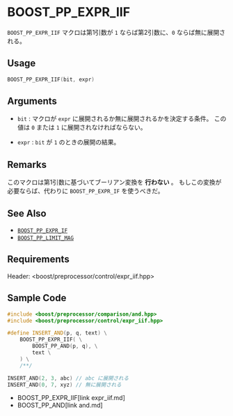 # BOOST_PP_EXPR_IIF

`BOOST_PP_EXPR_IIF` マクロは第1引数が `1` ならば第2引数に、`0` ならば無に展開される。

## Usage

```cpp
BOOST_PP_EXPR_IIF(bit, expr)
```

## Arguments

- `bit` :
	マクロが `expr` に展開されるか無に展開されるかを決定する条件。
	この値は `0` または `1` に展開されなければならない。

- `expr` :
	`bit` が `1` のときの展開の結果。

## Remarks

このマクロは第1引数に基づいてブーリアン変換を **行わない** 。
もしこの変換が必要ならば、代わりに `BOOST_PP_EXPR_IF` を使うべきだ。

## See Also

- [`BOOST_PP_EXPR_IF`](expr_if.md)
- [`BOOST_PP_LIMIT_MAG`](limit_mag.md)

## Requirements

Header: &lt;boost/preprocessor/control/expr_iif.hpp&gt;

## Sample Code

```cpp
#include <boost/preprocessor/comparison/and.hpp>
#include <boost/preprocessor/control/expr_iif.hpp>

#define INSERT_AND(p, q, text) \
	BOOST_PP_EXPR_IIF( \
		BOOST_PP_AND(p, q), \
		text \
	) \
	/**/

INSERT_AND(2, 3, abc) // abc に展開される
INSERT_AND(0, 7, xyz) // 無に展開される
```
* BOOST_PP_EXPR_IIF[link expr_iif.md]
* BOOST_PP_AND[link and.md]


